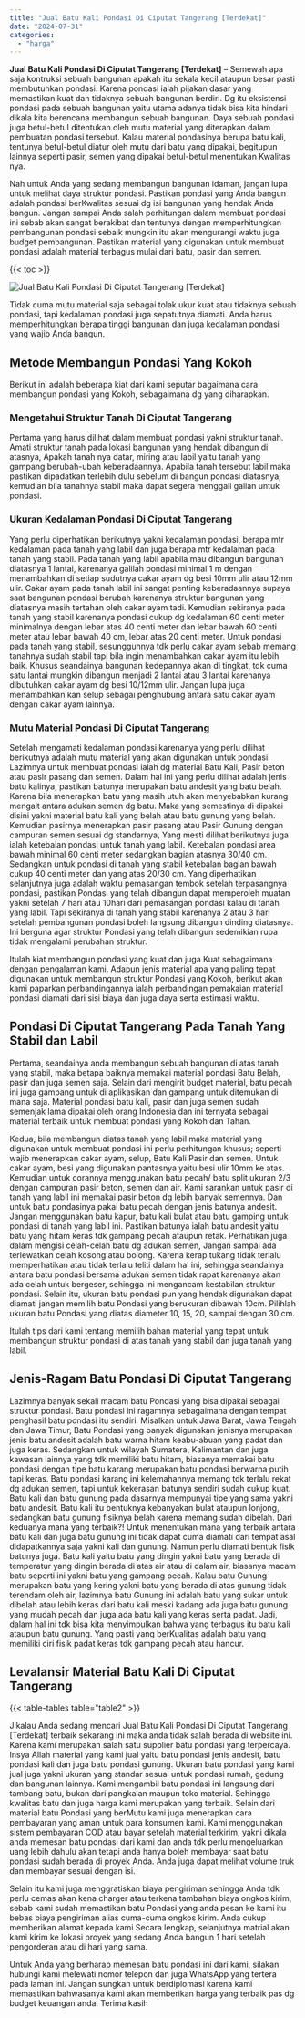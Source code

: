 ```yaml
---
title: "Jual Batu Kali Pondasi Di Ciputat Tangerang [Terdekat]"
date: "2024-07-31"
categories: 
  - "harga"
---
```


**Jual Batu Kali Pondasi Di Ciputat Tangerang \[Terdekat\]** – Semewah apa saja kontruksi sebuah bangunan apakah itu sekala kecil ataupun besar pasti membutuhkan pondasi. Karena pondasi ialah pijakan dasar yang memastikan kuat dan tidaknya sebuah bangunan berdiri. Dg itu eksistensi pondasi pada sebuah bangunan yaitu utama adanya tidak bisa kita hindari dikala kita berencana membangun sebuah bangunan. Daya sebuah pondasi juga betul-betul ditentukan oleh mutu material yang diterapkan dalam pembuatan pondasi tersebut. Kalau material pondasinya berupa batu kali, tentunya betul-betul diatur oleh mutu dari batu yang dipakai, begitupun lainnya seperti pasir, semen yang dipakai betul-betul menentukan Kwalitas nya.

Nah untuk Anda yang sedang membangun bangunan idaman, jangan lupa untuk melihat daya struktur pondasi. Pastikan pondasi yang Anda bangun adalah pondasi berKwalitas sesuai dg isi bangunan yang hendak Anda bangun. Jangan sampai Anda salah perhitungan dalam membuat pondasi ini sebab akan sangat berakibat dan tentunya dengan memperhitungkan pembangunan pondasi sebaik mungkin itu akan mengurangi waktu juga budget pembangunan. Pastikan material yang digunakan untuk membuat pondasi adalah material terbagus mulai dari batu, pasir dan semen.

{{< toc >}}

![Jual Batu Kali Pondasi Di Ciputat Tangerang [Terdekat]](/images/jual-batu-kali-09.png)

Tidak cuma mutu material saja sebagai tolak ukur kuat atau tidaknya sebuah pondasi, tapi kedalaman pondasi juga sepatutnya diamati. Anda harus memperhitungkan berapa tinggi bangunan dan juga kedalaman pondasi yang wajib Anda bangun.

## Metode Membangun Pondasi Yang Kokoh

Berikut ini adalah beberapa kiat dari kami seputar bagaimana cara membangun pondasi yang Kokoh, sebagaimana dg yang diharapkan.

### Mengetahui Struktur Tanah Di Ciputat Tangerang

Pertama yang harus dilihat dalam membuat pondasi yakni struktur tanah. Amati struktur tanah pada lokasi bangunan yang hendak dibangun di atasnya, Apakah tanah nya datar, miring atau labil yaitu tanah yang gampang berubah-ubah keberadaannya. Apabila tanah tersebut labil maka pastikan dipadatkan terlebih dulu sebelum di bangun pondasi diatasnya, kemudian bila tanahnya stabil maka dapat segera menggali galian untuk pondasi.

### Ukuran Kedalaman Pondasi Di Ciputat Tangerang

Yang perlu diperhatikan berikutnya yakni kedalaman pondasi, berapa mtr kedalaman pada tanah yang labil dan juga berapa mtr kedalaman pada tanah yang stabil. Pada tanah yang labil apabila mau dibangun bangunan diatasnya 1 lantai, karenanya galilah pondasi minimal 1 m dengan menambahkan di setiap sudutnya cakar ayam dg besi 10mm ulir atau 12mm ulir. Cakar ayam pada tanah labil ini sangat penting keberadaannya supaya saat bangunan pondasi berubah karenanya struktur bangunan yang diatasnya masih tertahan oleh cakar ayam tadi. Kemudian sekiranya pada tanah yang stabil karenanya pondasi cukup dg kedalaman 60 centi meter minimalnya dengan lebar atas 40 centi meter dan lebar bawah 60 centi meter atau lebar bawah 40 cm, lebar atas 20 centi meter. Untuk pondasi pada tanah yang stabil, sesungguhnya tdk perlu cakar ayam sebab memang tanahnya sudah stabil tapi bila ingin menambahkan cakar ayam itu lebih baik. Khusus seandainya bangunan kedepannya akan di tingkat, tdk cuma satu lantai mungkin dibangun menjadi 2 lantai atau 3 lantai karenanya dibutuhkan cakar ayam dg besi 10/12mm ulir. Jangan lupa juga menambahkan kan selup sebagai penghubung antara satu cakar ayam dengan cakar ayam lainnya.

### Mutu Material Pondasi Di Ciputat Tangerang

Setelah mengamati kedalaman pondasi karenanya yang perlu dilihat berikutnya adalah mutu material yang akan digunakan untuk pondasi. Lazimnya untuk membuat pondasi ialah dg material Batu Kali, Pasir beton atau pasir pasang dan semen. Dalam hal ini yang perlu dilihat adalah jenis batu kalinya, pastikan batunya merupakan batu andesit yang batu belah. Karena bila menerapkan batu yang masih utuh akan menyebabkan kurang mengait antara adukan semen dg batu. Maka yang semestinya di dipakai disini yakni material batu kali yang belah atau batu gunung yang belah. Kemudian pasirnya menerapkan pasir pasang atau Pasir Gunung dengan campuran semen sesuai dg standarnya, Yang mesti dilihat berikutnya juga ialah ketebalan pondasi untuk tanah yang labil. Ketebalan pondasi area bawah minimal 60 centi meter sedangkan bagian atasnya 30/40 cm. Sedangkan untuk pondasi di tanah yang stabil ketebalan bagian bawah cukup 40 centi meter dan yang atas 20/30 cm. Yang diperhatikan selanjutnya juga adalah waktu pemasangan tembok setelah terpasangnya pondasi, pastikan Pondasi yang telah dibangun dapat memperoleh muatan yakni setelah 7 hari atau 10hari dari pemasangan pondasi kalau di tanah yang labil. Tapi sekiranya di tanah yang stabil karenanya 2 atau 3 hari setelah pembangunan pondasi boleh langsung dibangun dinding diatasnya. Ini berguna agar struktur Pondasi yang telah dibangun sedemikian rupa tidak mengalami perubahan struktur.

Itulah kiat membangun pondasi yang kuat dan juga Kuat sebagaimana dengan pengalaman kami. Adapun jenis material apa yang paling tepat digunakan untuk membangun struktur Pondasi yang Kokoh, berikut akan kami paparkan perbandingannya ialah perbandingan pemakaian material pondasi diamati dari sisi biaya dan juga daya serta estimasi waktu.

## Pondasi Di Ciputat Tangerang Pada Tanah Yang Stabil dan Labil

Pertama, seandainya anda membangun sebuah bangunan di atas tanah yang stabil, maka betapa baiknya memakai material pondasi Batu Belah, pasir dan juga semen saja. Selain dari mengirit budget material, batu pecah ini juga gampang untuk di aplikasikan dan gampang untuk ditemukan di mana saja. Material pondasi batu kali, pasir dan juga semen sudah semenjak lama dipakai oleh orang Indonesia dan ini ternyata sebagai material terbaik untuk membuat pondasi yang Kokoh dan Tahan.

Kedua, bila membangun diatas tanah yang labil maka material yang digunakan untuk membuat pondasi ini perlu perhitungan khusus; seperti wajib menerapkan cakar ayam, selup, Batu Kali Pasir dan semen. Untuk cakar ayam, besi yang digunakan pantasnya yaitu besi ulir 10mm ke atas. Kemudian untuk corannya menggunakan batu pecah/ batu split ukuran 2/3 dengan campuran pasir beton, semen dan air. Kami sarankan untuk pasir di tanah yang labil ini memakai pasir beton dg lebih banyak semennya. Dan untuk batu pondasinya pakai batu pecah dengan jenis batunya andesit. Jangan menggunakan batu kapur, batu kali bulat atau batu gamping untuk pondasi di tanah yang labil ini. Pastikan batunya ialah batu andesit yaitu batu yang hitam keras tdk gampang pecah ataupun retak. Perhatikan juga dalam mengisi celah-celah batu dg adukan semen, Jangan sampai ada terlewatkan celah kosong atau bolong. Karena kerap tukang tidak terlalu memperhatikan atau tidak terlalu teliti dalam hal ini, sehingga seandainya antara batu pondasi bersama adukan semen tidak rapat karenanya akan ada celah untuk bergeser, sehingga ini mengancam kestabilan struktur pondasi. Selain itu, ukuran batu pondasi pun yang hendak digunakan dapat diamati jangan memilih batu Pondasi yang berukuran dibawah 10cm. Pilihlah ukuran batu Pondasi yang diatas diameter 10, 15, 20, sampai dengan 30 cm.

Itulah tips dari kami tentang memilih bahan material yang tepat untuk membangun struktur pondasi di atas tanah yang stabil dan juga tanah yang labil.

## Jenis-Ragam Batu Pondasi Di Ciputat Tangerang

Lazimnya banyak sekali macam batu Pondasi yang bisa dipakai sebagai struktur pondasi. Batu pondasi ini ragamnya sebagaimana dengan tempat penghasil batu pondasi itu sendiri. Misalkan untuk Jawa Barat, Jawa Tengah dan Jawa Timur, Batu Pondasi yang banyak digunakan jenisnya merupakan jenis batu andesit adalah batu warna hitam keabu-abuan yang padat dan juga keras. Sedangkan untuk wilayah Sumatera, Kalimantan dan juga kawasan lainnya yang tdk memiliki batu hitam, biasanya memakai batu pondasi dengan tipe batu karang merupakan batu pondasi berwarna putih tapi keras. Batu pondasi karang ini kelemahannya memang tdk terlalu rekat dg adukan semen, tapi untuk kekerasan batunya sendiri sudah cukup kuat. Batu kali dan batu gunung pada dasarnya mempunyai tipe yang sama yakni batu andesit. Batu kali itu bentuknya kebanyakan bulat ataupun lonjong, sedangkan batu gunung fisiknya belah karena memang sudah dibelah. Dari keduanya mana yang terbaik?! Untuk menentukan mana yang terbaik antara batu kali dan juga batu gunung ini tidak dapat cuma diamati dari tempat asal didapatkannya saja yakni kali dan gunung. Namun perlu diamati bentuk fisik batunya juga. Batu kali yaitu batu yang dingin yakni batu yang berada di temperatur yang dingin berada di atas air atau di dalam air, biasanya macam batu seperti ini yakni batu yang gampang pecah. Kalau batu Gunung merupakan batu yang kering yakni batu yang berada di atas gunung tidak terendam oleh air, lazimnya batu Gunung ini adalah batu yang sukar untuk dibelah atau lebih keras dari batu kali meski kadang ada juga batu gunung yang mudah pecah dan juga ada batu kali yang keras serta padat. Jadi, dalam hal ini tdk bisa kita menyimpulkan bahwa yang terbagus itu batu kali ataupun batu gunung. Yang pasti yang berKualitas adalah batu yang memiliki ciri fisik padat keras tdk gampang pecah atau hancur.

## Levalansir Material Batu Kali Di Ciputat Tangerang

{{< table-tables table="table2" >}}

Jikalau Anda sedang mencari Jual Batu Kali Pondasi Di Ciputat Tangerang \[Terdekat\] terbaik sekarang ini maka anda tidak salah berada di website ini. Karena kami merupakan salah satu supplier batu pondasi yang terpercaya. Insya Allah material yang kami jual yaitu batu pondasi jenis andesit, batu pondasi kali dan juga batu pondasi gunung. Ukuran batu pondasi yang kami jual juga yakni ukuran yang standar sesuai untuk pondasi rumah, gedung dan bangunan lainnya. Kami mengambil batu pondasi ini langsung dari tambang batu, bukan dari pangkalan maupun toko material. Sehingga kwalitas batu dan juga harga kami merupakan yang terbaik. Selain dari material batu Pondasi yang berMutu kami juga menerapkan cara pembayaran yang aman untuk para konsumen kami. Kami menggunakan sistem pembayaran COD atau bayar setelah material terkirim, yakni dikala anda memesan batu pondasi dari kami dan anda tdk perlu mengeluarkan uang lebih dahulu akan tetapi anda hanya boleh membayar saat batu pondasi sudah berada di proyek Anda. Anda juga dapat melihat volume truk dan membayar sesuai dengan isi.

Selain itu kami juga menggratiskan biaya pengiriman sehingga Anda tdk perlu cemas akan kena charger atau terkena tambahan biaya ongkos kirim, sebab kami sudah memastikan batu Pondasi yang anda pesan ke kami itu bebas biaya pengiriman alias cuma-cuma ongkos kirim. Anda cukup memberikan alamat kepada kami Secara lengkap, selanjutnya matrial akan kami kirim ke lokasi proyek yang sedang Anda bangun 1 hari setelah pengorderan atau di hari yang sama.

Untuk Anda yang berharap memesan batu pondasi ini dari kami, silakan hubungi kami melewati nomor telepon dan juga WhatsApp yang tertera pada laman ini. Jangan sungkan untuk berdiplomasi karena kami memastikan bahwasanya kami akan memberikan harga yang terbaik pas dg budget keuangan anda. Terima kasih
